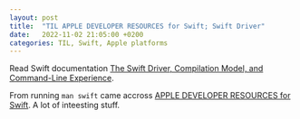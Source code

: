 ```yaml
---
layout: post
title:  "TIL APPLE DEVELOPER RESOURCES for Swift; Swift Driver"
date:   2022-11-02 21:05:00 +0200
categories: TIL, Swift, Apple platforms
---
```

Read Swift documentation [The Swift Driver, Compilation Model, and Command-Line Experience](https://github.com/apple/swift/blob/main/docs/Driver.md).

From running `man swift` came accross [APPLE DEVELOPER RESOURCES for Swift](https://developer.apple.com/swift/resources/). A lot of inteesting stuff.
